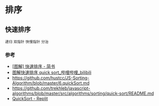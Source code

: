 # 排序

## 快速排序

`递归` `双指针` `快慢指针` `分治`

### 参考

- [[图解] 快速排序 - 简书](https://www.jianshu.com/p/a68f72278f8f)
- [图解快速排序 quick sort\_哔哩哔哩\_bilibili](https://www.bilibili.com/video/BV1Ab411s7To)
- https://github.com/hustcc/JS-Sorting-Algorithm/blob/master/6.quickSort.md
- https://github.com/trekhleb/javascript-algorithms/blob/master/src/algorithms/sorting/quick-sort/README.md
- [QuickSort - Replit](https://replit.com/@harrydu/QuickSort)
